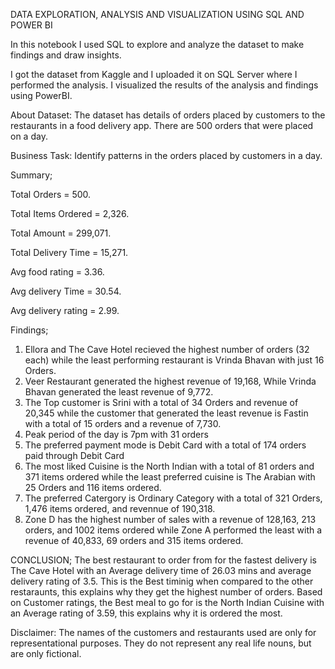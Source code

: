 DATA EXPLORATION, ANALYSIS AND VISUALIZATION USING SQL AND POWER BI

In this notebook I used SQL to explore and analyze the dataset to make findings and draw insights. 

I got the dataset from Kaggle and I uploaded it on SQL Server where I performed the analysis. I visualized the results of the analysis and findings using PowerBI.

About Dataset:
The dataset has details of orders placed by customers to the restaurants in a food delivery app. There are 500 orders that were placed on a day.


Business Task: Identify patterns in the orders placed by customers in a day.

Summary; 

Total Orders = 500.

Total Items Ordered = 2,326.

Total Amount = 299,071.

Total Delivery Time = 15,271.

Avg food rating = 3.36.

Avg delivery Time = 30.54.

Avg delivery rating = 2.99.

Findings;
1) Ellora and The Cave Hotel recieved the highest number of orders (32 each) while the least performing restaurant is Vrinda Bhavan with just 16 Orders.
2) Veer Restaurant generated the highest revenue of 19,168, While Vrinda Bhavan generated the least revenue of 9,772.
3) The Top customer is Srini with a total of 34 Orders and revenue of 20,345 while the customer that generated the least revenue is Fastin with a total of 15 orders      and a revenue of 7,730.
4) Peak period of the day is 7pm with 31 orders 
5) The preferred payment mode is Debit Card with a total of 174 orders paid through Debit Card
6) The most liked Cuisine is the North Indian with a total of 81 orders and 371 items ordered while the least preferred cuisine is The Arabian with 25 Orders and 
   116 items ordered.
7) The preferred Catergory is Ordinary Category with a total of 321 Orders, 1,476 items ordered, and revennue of 190,318.
8) Zone D has the highest number of sales with a revenue of 128,163, 213 orders, and 1002 items ordered while Zone A performed the least with a revenue of 40,833,
   69 orders and 315 items ordered.
   
 CONCLUSION;
   The best restaurant to order from for the fastest delivery is The Cave Hotel with an Average delivery time of 26.03 mins and average delivery rating of 3.5. This is    the Best timinig when compared to the other restaraunts, this explains why they get the highest number of orders. 
   Based on Customer ratings, the Best meal to go for is the North Indian Cuisine with an Average rating of 3.59, this explains why it is ordered the most.



Disclaimer: The names of the customers and restaurants used are only for representational purposes. They do not represent any real life nouns, but are only fictional.
